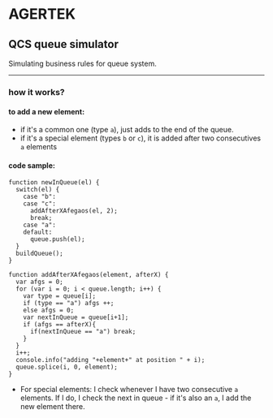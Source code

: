 # AGERTEK
## QCS queue simulator

Simulating business rules for queue system.

---
### how it works?

#### to add a new element:
- if it's a common one (type `a`), just adds to the end of the queue.
- if it's a special element (types `b` or `c`), it is added after two consecutives `a` elements

#### code sample:
```
function newInQueue(el) {
  switch(el) {
    case "b":
    case "c":
      addAfterXAfegaos(el, 2);
      break;
    case "a":
    default:
      queue.push(el);
  }
  buildQueue();
}

function addAfterXAfegaos(element, afterX) {
  var afgs = 0;
  for (var i = 0; i < queue.length; i++) {
    var type = queue[i];
    if (type == "a") afgs ++;
    else afgs = 0;
    var nextInQueue = queue[i+1];
    if (afgs == afterX){
      if(nextInQueue == "a") break;
    }
  }
  i++;
  console.info("adding "+element+" at position " + i);
  queue.splice(i, 0, element);
}
```

- For special elements:
I check whenever I have two consecutive `a` elements. If I do, I check the next in queue - if it's also an `a`, I add the new element there.




